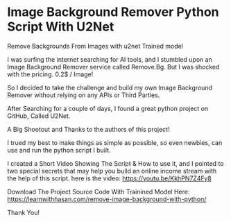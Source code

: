 # Image Background Remover Python Script With U2Net
Remove Backgrounds From Images with u2net Trained model

I was surfing the internet searching for AI tools, and I stumbled upon an Image Background Remover service called Remove.Bg. But I was shocked with the pricing. 0.2$ / Image!

So I decided to take the challenge and build my own Image Background Remover without relying on any APIs or Third Parties.

After Searching for a couple of days, I found a great python project on GitHub, Called U2Net.

A Big Shootout and Thanks to the authors of this project!

I trued my best to make things as simple as possible, so even newbies, can use and run the python script I built.

I created a Short Video Showing The Script & How to use it, and I pointed to two special secrets that may help you build an online income stream with the help of this script. here is the video:
https://youtu.be/KkhPN7Z4Fy8

Download The Project Source Code With Trainined Model Here:
https://learnwithhasan.com/remove-image-background-with-python/

Thank You!

